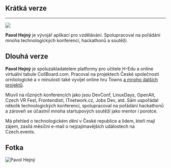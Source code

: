## Krátká verze


<hr>
<script>
    console.log(`custom JS`);
    </script>
<style>
    body{
        backgound-color: #ccc;
    }
</style>
<img src="https://www.gravatar.com/avatar/10bceb8965947164502b4e7b3314733d?s=512"/>



**Pavol Hejný** je vývojář aplikací pro vzdělávání. 
Spolupracoval na pořádání mnoha technologických konferencí, hackathonů a soutěží.

## Dlouhá verze

**Pavol Hejný** je spoluzakladatelem platformy pro učitele H-Edu a online virtuální tabule CollBoard.com. Pracoval na projektech České společnosti ornitologické a v minulosti také vyvíjel online hru Towns [a mnoho dalších projektů](https://github.com/hejny?tab=repositories).

Mluvil na různých konferencích jako jsou DevConf, LinuxDays, OpenAlt, Czech VR Fest, Frontendisti, ITnetwork.cz, Jobs Dev, atd.
Sám uspořádal několik technologických konferencí, spolupracoval na pořádání hackathonů a zároveň se účastnil mnoha startupových soutěží jako mentor i porotce.

Má přehled o technologickém dění v České republice a lidem, kteří mají zájem, zasílá měsíční e-mail o nejzajímavějších událostech na Czech.events.

## Fotka

![Pavol Hejný](https://www.gravatar.com/avatar/10bceb8965947164502b4e7b3314733d?s=256)

